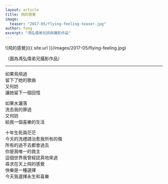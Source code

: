 ```yaml
---
layout: article
title: 飛的感覺
image:
  teaser: "2017-05/flying-feeling-teaser.jpg"
author: feng
excerpt: "馮弘偉弟兄詩與攝影作品"
---
```

![飛的感覺]({{ site.url }}/images/2017-05/flying-feeling.jpg)

（圖為馮弘偉弟兄攝影作品）

----

如果鳥飛過<br>
留下了她的歌曲<br>
又何妨<br>
讓她留下一個回憶<br>

如果水灑落<br>
洗去我的罪過<br>
又何妨<br>
給我一個喜樂的生活<br>

十年生死兩茫茫<br>
今天的洗禮請治愈我所有的傷<br>
所有的過不去都會過去<br>
你是我唯一的救主<br>
這個世界我曾經認真地來過<br>
尋求在天上飛的感覺<br>
快樂是一種選擇<br>
今天我選擇永生和喜樂<br>